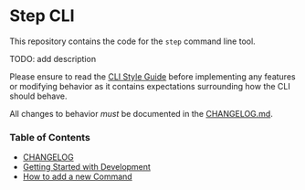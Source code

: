 # Step CLI

This repository contains the code for the `step` command line tool.

TODO: add description

Please ensure to read the [CLI Style Guide](https://github.com/urfave/cli)
before implementing any features or modifying behavior as it contains
expectations surrounding how the CLI should behave.

All changes to behavior *must* be documented in the [CHANGELOG.md](./CHANGELOG.md).

### Table of Contents

- [CHANGELOG](./CHANGELOG.md)
- [Getting Started with Development](./GETTING_STARTED.md)
- [How to add a new Command](./command/README.md)
